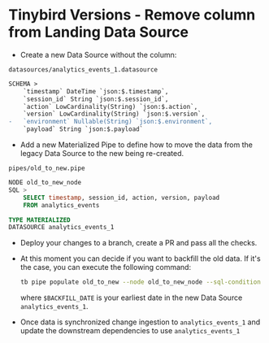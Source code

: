 # Tinybird Versions - Remove column from Landing Data Source

- Create a new Data Source without the column:

`datasources/analytics_events_1.datasource`

```diff
SCHEMA >
    `timestamp` DateTime `json:$.timestamp`,
    `session_id` String `json:$.session_id`,
    `action` LowCardinality(String) `json:$.action`,
    `version` LowCardinality(String) `json:$.version`,
-   `environment` Nullable(String) `json:$.environment`,
    `payload` String `json:$.payload`
```

- Add a new Materialized Pipe to define how to move the data from the legacy Data Source to the new being re-created. 

`pipes/old_to_new.pipe`

```sql
NODE old_to_new_node
SQL >
    SELECT timestamp, session_id, action, version, payload 
    FROM analytics_events

TYPE MATERIALIZED
DATASOURCE analytics_events_1
```

- Deploy your changes to a branch, create a PR and pass all the checks. 
- At this moment you can decide if you want to backfill the old data. If it's the case, you can execute the following command:


  ```bash
  tb pipe populate old_to_new --node old_to_new_node --sql-condition "timestamp < $BACKFILL_DATE" --wait
  ```

  where `$BACKFILL_DATE` is your earliest date in the new Data Source `analytics_events_1`.

- Once data is synchronized change ingestion to `analytics_events_1` and update the downstream dependencies to use `analytics_events_1`
